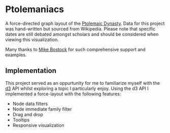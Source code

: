# Ptolemaniacs
A force-directed graph layout of the [Ptolemaic Dynasty](https://en.wikipedia.org/wiki/Ptolemaic_dynasty). Data for this project was hand-written but sourced from Wikipedia. Please note that specific dates are still debated amongst scholars and should be considered when viewing this visualization. 

Many thanks to [Mike Bostock](https://github.com/mbostock) for such comprehensive support and examples.

## Implementation
This project served as an oppurtunity for me to familiarize myself with the [d3](https://github.com/d3/d3) API whilst exploring a topic I particularly enjoy. Using the d3 API I implemented a force-layout with the following features:
* Node data filters
* Node immediate family filter
* Drag and drop
* Tooltips
* Responsive visualization
